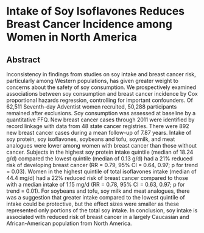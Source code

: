 # Intake of Soy Isoflavones Reduces Breast Cancer Incidence among Women in North America

## Abstract

Inconsistency in findings from studies on soy intake and breast cancer risk, particularly among Western populations, has given greater weight to concerns about the safety of soy consumption. We prospectively examined associations between soy consumption and breast cancer incidence by Cox proportional hazards regression, controlling for important confounders. Of 62,511 Seventh-day Adventist women recruited, 50,288 participants remained after exclusions. Soy consumption was assessed at baseline by a quantitative FFQ. New breast cancer cases through 2011 were identified by record linkage with data from 48 state cancer registries. There were 892 new breast cancer cases during a mean follow-up of 7.87 years. Intake of soy protein, soy isoflavones, soybeans and tofu, soymilk, and meat analogues were lower among women with breast cancer than those without cancer. Subjects in the highest soy protein intake quintile (median of 18.24 g/d) compared the lowest quintile (median of 0.13 g/d) had a 21% reduced risk of developing breast cancer (RR = 0.79, 95% CI = 0.64, 0.97; p for trend = 0.03). Women in the highest quintile of total isoflavones intake (median of 44.4 mg/d) had a 22% reduced risk of breast cancer compared to those with a median intake of 1.15 mg/d (RR = 0.78, 95% CI = 0.63, 0.97; p for trend = 0.01). For soybeans and tofu, soy milk and meat analogues, there was a suggestion that greater intake compared to the lowest quintile of intake could be protective, but the effect sizes were smaller as these represented only portions of the total soy intake. In conclusion, soy intake is associated with reduced risk of breast cancer in a largely Caucasian and African-American population from North America. 